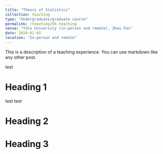 ```yaml
---
title: "Theory of Statistics"
collection: teaching
type: "Undergraduate/graduate course"
permalink: /teaching/05-teaching
venue: "Yale University (in-person and remote), Zhou Fan"
date: 2020-01-01
location: "In-person and remote"
---
```


This is a description of a teaching experience. You can use markdown like any other post.

test

Heading 1
======

test test 

Heading 2
======

Heading 3
======
